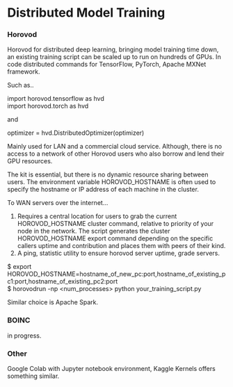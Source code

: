 # Distributed Model Training

### Horovod

Horovod for distributed deep learning, bringing model training time down, an existing training script can be scaled up to run on hundreds of GPUs. In code distributed commands for TensorFlow, PyTorch, Apache MXNet framework.

Such as..

import horovod.tensorflow as hvd \
import horovod.torch as hvd

and

optimizer = hvd.DistributedOptimizer(optimizer)

Mainly used for LAN and a commercial cloud service. Although, there is no access to a network of other Horovod users who also borrow and lend their GPU resources.

The kit is essential, but there is no dynamic resource sharing between users. The environment variable HOROVOD_HOSTNAME is often used to specify the hostname or IP address of each machine in the cluster. 

To WAN servers over the internet...

1. Requires a central location for users to grab the current HOROVOD_HOSTNAME cluster command, relative to priority of your node in the network. The script generates the cluster HOROVOD_HOSTNAME export command depending on the specific callers uptime and contribution and places them with peers of their kind.
2. A ping, statistic utility to ensure horovod server uptime, grade servers.

$ export HOROVOD_HOSTNAME=hostname_of_new_pc:port,hostname_of_existing_pc1:port,hostname_of_existing_pc2:port \
$ horovodrun -np <num_processes> python your_training_script.py

Similar choice is Apache Spark.

### BOINC

in progress.

### Other

Google Colab with Jupyter notebook environment, Kaggle Kernels offers something similar. 
